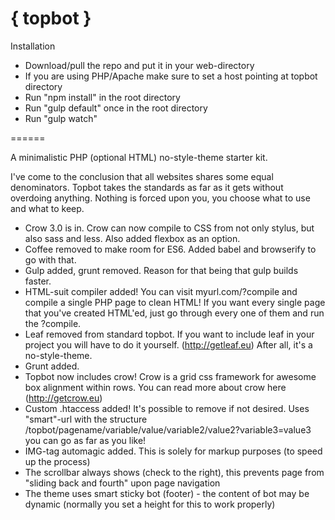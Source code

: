 { topbot }
======
Installation
- Download/pull the repo and put it in your web-directory
- If you are using PHP/Apache make sure to set a host pointing at topbot directory
- Run "npm install" in the root directory
- Run "gulp default" once in the root directory
- Run "gulp watch"

======

A minimalistic PHP (optional HTML) no-style-theme starter kit.

I've come to the conclusion that all websites shares some equal denominators. Topbot takes the standards as far as it gets without overdoing anything. Nothing is forced upon you, you choose what to use and what to keep.

- Crow 3.0 is in. Crow can now compile to CSS from not only stylus, but also sass and less. Also added flexbox as an option.
- Coffee removed to make room for ES6. Added babel and browserify to go with that.
- Gulp added, grunt removed. Reason for that being that gulp builds faster.
- HTML-suit compiler added! You can visit myurl.com/?compile and compile a single PHP page to clean HTML! If you want every single page that you've created HTML'ed, just go through every one of them and run the ?compile.
- Leaf removed from standard topbot. If you want to include leaf in your project you will have to do it yourself. (http://getleaf.eu) After all, it's a no-style-theme.
- Grunt added.
- Topbot now includes crow! Crow is a grid css framework for awesome box alignment within rows. 
  You can read more about crow here (http://getcrow.eu)
- Custom .htaccess added! It's possible to remove if not desired. Uses "smart"-url with the 
  structure /topbot/pagename/variable/value/variable2/value2?variable3=value3 you can go as far as you like!
- IMG-tag automagic added. This is solely for markup purposes (to speed up the process)
- The scrollbar always shows (check to the right), this prevents page from "sliding back and fourth" upon page navigation
- The theme uses smart sticky bot (footer) - the content of bot may be dynamic (normally you set a height for this to work properly)